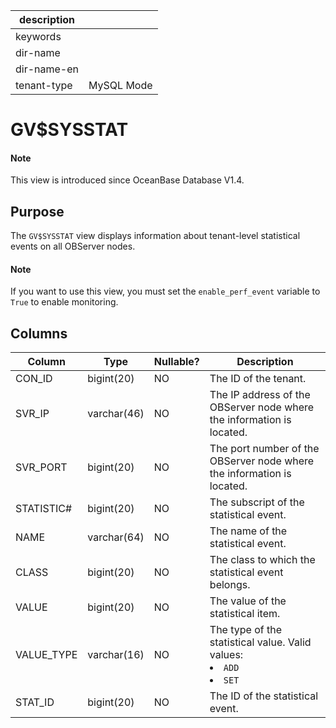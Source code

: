 |description||
|---|---|
|keywords||
|dir-name||
|dir-name-en||
|tenant-type|MySQL Mode|

# GV$SYSSTAT

<main id="notice" type='explain'>
  <h4>Note</h4>
  <p>This view is introduced since OceanBase Database V1.4. </p>
</main>

## Purpose

The `GV$SYSSTAT` view displays information about tenant-level statistical events on all OBServer nodes. 

<main id="notice" type='explain'>
  <h4>Note</h4>
  <p>If you want to use this view, you must set the <code>enable_perf_event</code> variable to <code>True</code> to enable monitoring. </p>
</main>

## Columns

| **Column** | **Type** | **Nullable?** | **Description** |
| --- | --- | --- | --- |
| CON_ID | bigint(20) | NO | The ID of the tenant. |
| SVR_IP | varchar(46) | NO | The IP address of the OBServer node where the information is located. |
| SVR_PORT | bigint(20) | NO | The port number of the OBServer node where the information is located. |
| STATISTIC# | bigint(20) | NO | The subscript of the statistical event. |
| NAME | varchar(64) | NO | The name of the statistical event. |
| CLASS | bigint(20) | NO | The class to which the statistical event belongs. |
| VALUE | bigint(20) | NO | The value of the statistical item. |
| VALUE_TYPE | varchar(16) | NO | The type of the statistical value. Valid values:<li>`ADD`<li>`SET` |
| STAT_ID | bigint(20) | NO | The ID of the statistical event. |
